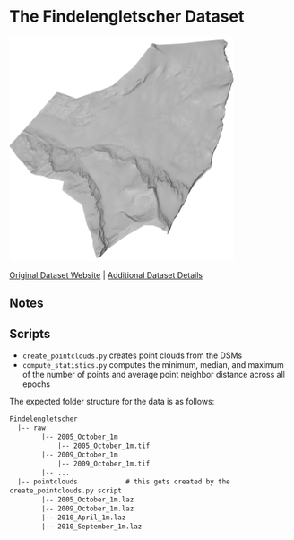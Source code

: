 # The Findelengletscher Dataset

<img src="./../../images/Findelengletscher.png" width="400"/>

[Original Dataset Website](https://doi.pangaea.de/10.1594/PANGAEA.887718) | [Additional Dataset Details](https://hpicgs.github.io/multi-temporal-point-cloud-datasets-survey/details/Findelengletscher)

## Notes

## Scripts
* `create_pointclouds.py` creates point clouds from the DSMs
* `compute_statistics.py` computes the minimum, median, and maximum of the number of points and average point neighbor distance across all epochs

The expected folder structure for the data is as follows:

```
Findelengletscher
  |-- raw
        |-- 2005_October_1m
            |-- 2005_October_1m.tif
        |-- 2009_October_1m
            |-- 2009_October_1m.tif
        |-- ...
  |-- pointclouds            # this gets created by the create_pointclouds.py script
        |-- 2005_October_1m.laz
        |-- 2009_October_1m.laz
        |-- 2010_April_1m.laz
        |-- 2010_September_1m.laz
```